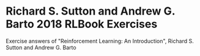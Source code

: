 # Richard S. Sutton and Andrew G. Barto 2018 RLBook Exercises
Exercise answers of "Reinforcement Learning: An Introduction", Richard S. Sutton and Andrew G. Barto
